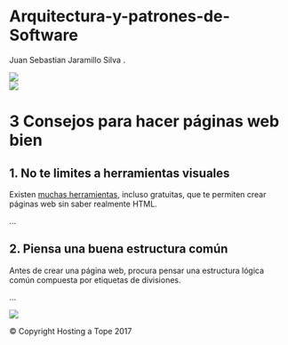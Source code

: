 # Arquitectura-y-patrones-de-Software
<abbr title="Hyper Text Markup Language"></abbr> Juan Sebastian Jaramillo Silva <abbr title="World Wide Web Consortium"></abbr>.
<!DOCTYPE html>
<html>
<head lang="en">
    <meta charset="UTF-8">
    <title>Ejemplo de una página web de nivel medio-basico</title>
    <link rel="stylesheet" type="text/css" href="style.css">
</head>
<body>
    <div class="cabecera">
        <a href="/"><img src="https://www.hostingatope.com/wp-content/themes/genesis-hat/images/logo.png"/></a>
    </div>
    <div class="cuerpo">
        <div class="contenido">
		<img src="https://images.alphacoders.com/475/475526.jpg">
            <h1>3 Consejos para hacer páginas web bien</h1>
            <h2>1. No te limites a herramientas visuales</h2>
            <p>Existen <a target="_blank" href="http://www.quackit.com/html/online-html-editor/">muchas herramientas</a>, incluso gratuitas, que te permiten crear páginas web sin saber realmente HTML.</p>
            <p>...</p>
            <h2>2. Piensa una buena estructura común</h2>
            <p>Antes de crear una página web, procura pensar una estructura lógica común compuesta por etiquetas de divisiones.</p>
            <p>...</p>
        </div>
        <div class="barra-lateral">
            <a target="_blank" href="/go/webempresa"><img src="https://www.hostingatope.com/wp-content/uploads/2016/05/banner-hosting-webempresa.png"></a>
        </div>
    </div>
    <div class="pie">
	<p>© Copyright Hosting a Tope 2017</p>
    </div>
</body>
</html>
